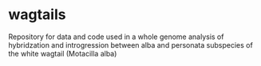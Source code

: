 # wagtails
Repository for data and code used in a whole genome analysis of hybridzation and introgression between alba and personata subspecies of the white wagtail (Motacilla alba)
